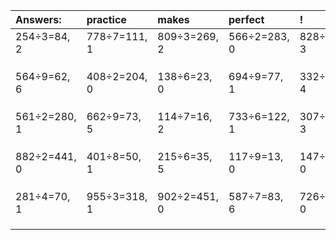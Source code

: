 | Answers: | practice | makes | perfect | ! |
| :--- | :--- | :--- | :--- | :--- |
| 254÷3=84, 2 | 778÷7=111, 1 | 809÷3=269, 2 | 566÷2=283, 0 | 828÷5=165, 3 | 
|   |   |   |   |   | 
|   |   |   |   |   | 
|   |   |   |   |   | 
| 564÷9=62, 6 | 408÷2=204, 0 | 138÷6=23, 0 | 694÷9=77, 1 | 332÷8=41, 4 | 
|   |   |   |   |   | 
|   |   |   |   |   | 
|   |   |   |   |   | 
| 561÷2=280, 1 | 662÷9=73, 5 | 114÷7=16, 2 | 733÷6=122, 1 | 307÷4=76, 3 | 
|   |   |   |   |   | 
|   |   |   |   |   | 
|   |   |   |   |   | 
| 882÷2=441, 0 | 401÷8=50, 1 | 215÷6=35, 5 | 117÷9=13, 0 | 147÷3=49, 0 | 
|   |   |   |   |   | 
|   |   |   |   |   | 
|   |   |   |   |   | 
| 281÷4=70, 1 | 955÷3=318, 1 | 902÷2=451, 0 | 587÷7=83, 6 | 726÷2=363, 0 | 
|   |   |   |   |   | 
|   |   |   |   |   | 
|   |   |   |   |   | 
